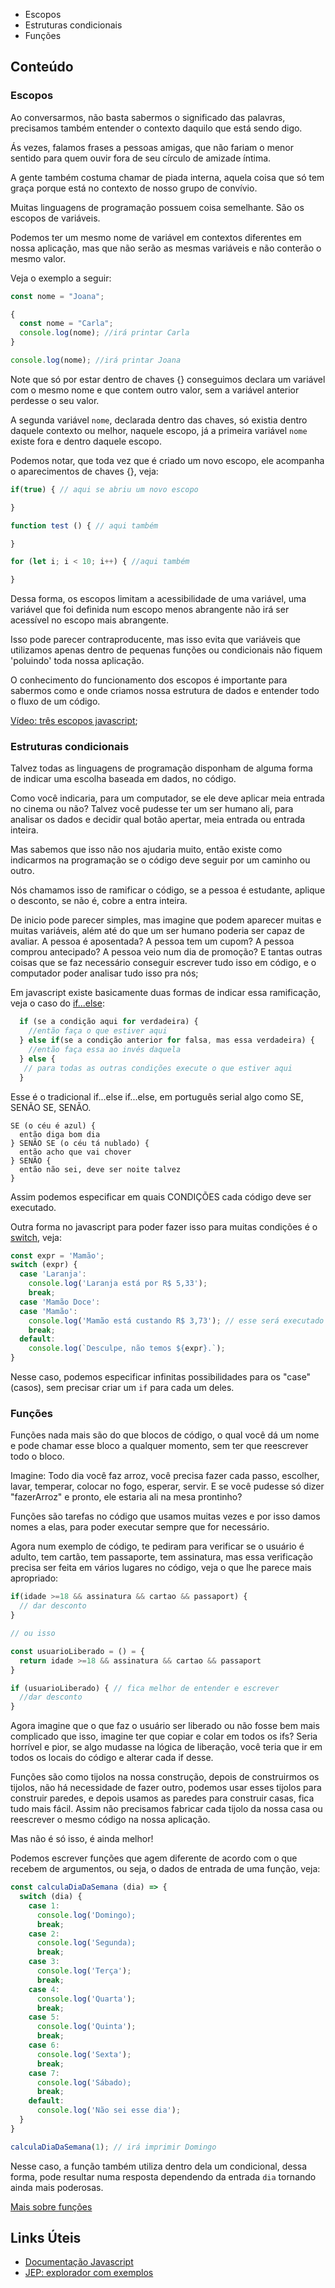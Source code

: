 


* Escopos
* Estruturas condicionais
* Funções

## Conteúdo

### Escopos

Ao conversarmos, não basta sabermos o significado das palavras, precisamos também entender o contexto daquilo que está sendo digo.

Ás vezes, falamos frases a pessoas amigas, que não fariam o menor sentido para quem ouvir fora de seu círculo de amizade íntima.

A gente também costuma chamar de piada interna, aquela coisa que só tem graça porque está no contexto de nosso grupo de convívio.

Muitas linguagens de programação possuem coisa semelhante. São os escopos de variáveis.

Podemos ter um mesmo nome de variável em contextos diferentes em nossa aplicação, mas que não serão as mesmas variáveis e não conterão o mesmo valor.

Veja o exemplo a seguir:

```js
const nome = "Joana";

{
  const nome = "Carla";
  console.log(nome); //irá printar Carla
}

console.log(nome); //irá printar Joana

```

Note que só por estar dentro de chaves {} conseguimos declara um variável com o mesmo nome e que contem outro valor, sem a variável anterior perdesse o seu valor.

A segunda variável ```nome```, declarada dentro das chaves, só existia dentro daquele contexto ou melhor, naquele escopo, já a primeira variável ```nome``` existe fora e dentro daquele escopo.

Podemos notar, que toda vez que é criado um novo escopo, ele acompanha o aparecimentos de chaves {}, veja:

```js
if(true) { // aqui se abriu um novo escopo

}

function test () { // aqui também

}

for (let i; i < 10; i++) { //aqui também

}

```

Dessa forma, os escopos limitam a acessibilidade de uma variável, uma variável que foi definida num escopo menos abrangente não irá ser acessível no escopo mais abrangente.

Isso pode parecer contraproducente, mas isso evita que variáveis que utilizamos apenas dentro de pequenas funções ou condicionais não fiquem 'poluindo' toda nossa aplicação.

O conhecimento do funcionamento dos escopos é importante para sabermos como e onde criamos nossa estrutura de dados e entender todo o fluxo de um código.

[Vídeo: três escopos javascript](https://youtu.be/N9769LLwhKc);

### Estruturas condicionais

Talvez todas as linguagens de programação disponham de alguma forma de indicar uma escolha baseada em dados, no código.

Como você indicaria, para um computador, se ele deve aplicar meia entrada no cinema ou não? Talvez você pudesse ter um ser humano ali, para analisar os dados e decidir qual botão apertar, meia entrada ou entrada inteira.

Mas sabemos que isso não nos ajudaria muito, então existe como indicarmos na programação se o código deve seguir por um caminho ou outro.

Nós chamamos isso de ramificar o código, se a pessoa é estudante, aplique o desconto, se não é, cobre a entra inteira.

De inicio pode parecer simples, mas imagine que podem aparecer muitas e muitas variáveis, além até do que um ser humano poderia ser capaz de avaliar. A pessoa é aposentada? A pessoa tem um cupom? A pessoa comprou antecipado? A pessoa veio num dia de promoção? E tantas outras coisas que se faz necessário conseguir escrever tudo isso em código, e o computador poder analisar tudo isso pra nós;

Em javascript existe basicamente duas formas de indicar essa ramificação, veja o caso do [if...else](https://developer.mozilla.org/pt-BR/docs/Web/JavaScript/Reference/Statements/if...else):

```js
  if (se a condição aqui for verdadeira) {
    //então faça o que estiver aqui
  } else if(se a condição anterior for falsa, mas essa verdadeira) {
    //então faça essa ao invés daquela
  } else {
   // para todas as outras condições execute o que estiver aqui
  }
```

Esse é o tradicional if...else if...else, em português serial algo como SE, SENÃO SE, SENÃO.

```
SE (o céu é azul) {
  então diga bom dia
} SENÃO SE (o céu tá nublado) {
  então acho que vai chover
} SENÃO {
  então não sei, deve ser noite talvez
}
```

Assim podemos especificar em quais CONDIÇÕES cada código deve ser executado.

Outra forma no javascript para poder fazer isso para muitas condições é o [switch](https://developer.mozilla.org/pt-BR/docs/Web/JavaScript/Reference/Statements/switch), veja:

```js
const expr = 'Mamão';
switch (expr) {
  case 'Laranja':
    console.log('Laranja está por R$ 5,33');
    break;
  case 'Mamão Doce':
  case 'Mamão':
    console.log('Mamão está custando R$ 3,73'); // esse será executado
    break;
  default:
    console.log(`Desculpe, não temos ${expr}.`);
}

```

Nesse caso, podemos especificar infinitas possibilidades para os "case" (casos), sem precisar criar um ```if``` para cada um deles.

### Funções

Funções nada mais são do que blocos de código, o qual você dá um nome e pode chamar esse bloco a qualquer momento, sem ter que reescrever todo o bloco.

Imagine: Todo dia você faz arroz, você precisa fazer cada passo, escolher, lavar, temperar, colocar no fogo, esperar, servir. E se você pudesse só dizer "fazerArroz" e pronto, ele estaria ali na mesa prontinho?

Funções são tarefas no código que usamos muitas vezes e por isso damos nomes a elas, para poder executar sempre que for necessário.

Agora num exemplo de código, te pediram para verificar se o usuário é adulto, tem cartão, tem passaporte, tem assinatura, mas essa verificação precisa ser feita em vários lugares no código, veja o que lhe parece mais apropriado:

```js
if(idade >=18 && assinatura && cartao && passaport) {
  // dar desconto
}

// ou isso

const usuarioLiberado = () = {
  return idade >=18 && assinatura && cartao && passaport
}

if (usuarioLiberado) { // fica melhor de entender e escrever
  //dar desconto
}

```

Agora imagine que o que faz o usuário ser liberado ou não fosse bem mais complicado que isso, imagine ter que copiar e colar em todos os ifs? Seria horrível e pior, se algo mudasse na lógica de liberação, você teria que ir em todos os locais do código e alterar cada if desse.

Funções são como tijolos na nossa construção, depois de construirmos os tijolos, não há necessidade de fazer outro, podemos usar esses tijolos para construir paredes, e depois usamos as paredes para construir casas, fica tudo mais fácil. Assim não precisamos fabricar cada tijolo da nossa casa ou reescrever o mesmo código na nossa aplicação.

Mas não é só isso, é ainda melhor!

Podemos escrever funções que agem diferente de acordo com o que recebem de argumentos, ou seja, o dados de entrada de uma função, veja:

```js
const calculaDiaDaSemana (dia) => {
  switch (dia) {
    case 1:
      console.log('Domingo);
      break;
    case 2:
      console.log('Segunda);
      break;
    case 3:
      console.log('Terça');
      break;
    case 4:
      console.log('Quarta');
      break;
    case 5:
      console.log('Quinta');
      break;
    case 6:
      console.log('Sexta');
      break;
    case 7:
      console.log('Sábado);
      break;
    default:
      console.log('Não sei esse dia');
  }
}

calculaDiaDaSemana(1); // irá imprimir Domingo
```

Nesse caso, a função também utiliza dentro dela um condicional, dessa forma, pode resultar numa resposta dependendo da entrada ```dia``` tornando ainda mais poderosas.

[Mais sobre funções](https://developer.mozilla.org/pt-BR/docs/Web/JavaScript/Guide/Functions)



## Links Úteis

* [Documentação Javascript](https://developer.mozilla.org/pt-BR/docs/Web/JavaScript)
* [JEP: explorador com exemplos](https://jep.vercel.app/)


